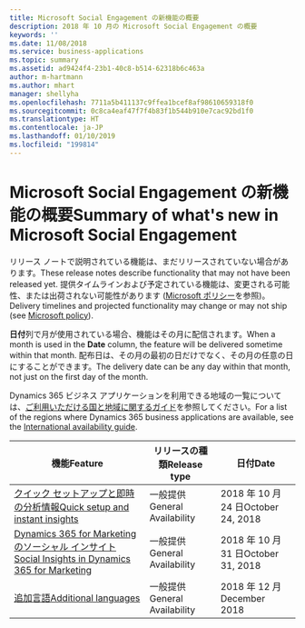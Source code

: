 ```yaml
---
title: Microsoft Social Engagement の新機能の概要
description: 2018 年 10 月の Microsoft Social Engagement の概要
keywords: ''
ms.date: 11/08/2018
ms.service: business-applications
ms.topic: summary
ms.assetid: ad9424f4-23b1-40c8-b514-62318b6c463a
author: m-hartmann
ms.author: mhart
manager: shellyha
ms.openlocfilehash: 7711a5b411137c9ffea1bcef8af98610659318f0
ms.sourcegitcommit: 0c8ca4eaf47f7f4b83f1b544b910e7cac92bd1f0
ms.translationtype: HT
ms.contentlocale: ja-JP
ms.lasthandoff: 01/10/2019
ms.locfileid: "199814"
---
```

#  <a name="summary-of-whats-new-in-microsoft-social-engagement"></a><span data-ttu-id="aa9b0-103">Microsoft Social Engagement の新機能の概要</span><span class="sxs-lookup"><span data-stu-id="aa9b0-103">Summary of what's new in Microsoft Social Engagement</span></span>

<span data-ttu-id="aa9b0-104">リリース ノートで説明されている機能は、まだリリースされていない場合があります。</span><span class="sxs-lookup"><span data-stu-id="aa9b0-104">These release notes describe functionality that may not have been released yet.</span></span> <span data-ttu-id="aa9b0-105">提供タイムラインおよび予定されている機能は、変更される可能性、または出荷されない可能性があります ([Microsoft ポリシー](https://go.microsoft.com/fwlink/p/?linkid=2007332)を参照)。</span><span class="sxs-lookup"><span data-stu-id="aa9b0-105">Delivery timelines and projected functionality may change or may not ship (see [Microsoft policy](https://go.microsoft.com/fwlink/p/?linkid=2007332)).</span></span>

<span data-ttu-id="aa9b0-106">**日付**列で月が使用されている場合、機能はその月に配信されます。</span><span class="sxs-lookup"><span data-stu-id="aa9b0-106">When a month is used in the **Date** column, the feature will be delivered sometime within that month.</span></span> <span data-ttu-id="aa9b0-107">配布日は、その月の最初の日だけでなく、その月の任意の日にすることができます。</span><span class="sxs-lookup"><span data-stu-id="aa9b0-107">The delivery date can be any day within that month, not just on the first day of the month.</span></span>
    
<span data-ttu-id="aa9b0-108">Dynamics 365 ビジネス アプリケーションを利用できる地域の一覧については、[ご利用いただける国と地域に関するガイド](https://aka.ms/dynamics_365_international_availability_deck)を参照してください。</span><span class="sxs-lookup"><span data-stu-id="aa9b0-108">For a list of the regions where Dynamics 365 business applications are available, see the [International availability guide](https://aka.ms/dynamics_365_international_availability_deck).</span></span>

| <span data-ttu-id="aa9b0-109">機能</span><span class="sxs-lookup"><span data-stu-id="aa9b0-109">Feature</span></span>                                                                                     | <span data-ttu-id="aa9b0-110">リリースの種類</span><span class="sxs-lookup"><span data-stu-id="aa9b0-110">Release type</span></span> | <span data-ttu-id="aa9b0-111">日付</span><span class="sxs-lookup"><span data-stu-id="aa9b0-111">Date</span></span> |
|---------------------------------------------------------------------------------------------|--------------|----------------------|
| [<span data-ttu-id="aa9b0-112">クイック セットアップと即時の分析情報</span><span class="sxs-lookup"><span data-stu-id="aa9b0-112">Quick setup and instant insights</span></span>](quick-setup.md)                                        | <span data-ttu-id="aa9b0-113">一般提供</span><span class="sxs-lookup"><span data-stu-id="aa9b0-113">General Availability</span></span>           | <span data-ttu-id="aa9b0-114">2018 年 10 月 24 日</span><span class="sxs-lookup"><span data-stu-id="aa9b0-114">October 24, 2018</span></span>          |
| [<span data-ttu-id="aa9b0-115">Dynamics 365 for Marketing のソーシャル インサイト</span><span class="sxs-lookup"><span data-stu-id="aa9b0-115">Social Insights in Dynamics 365 for Marketing</span></span>](social-insights-dynamics365-marketing.md) | <span data-ttu-id="aa9b0-116">一般提供</span><span class="sxs-lookup"><span data-stu-id="aa9b0-116">General Availability</span></span>           | <span data-ttu-id="aa9b0-117">2018 年 10 月 31 日</span><span class="sxs-lookup"><span data-stu-id="aa9b0-117">October 31, 2018</span></span>          |
| [<span data-ttu-id="aa9b0-118">追加言語</span><span class="sxs-lookup"><span data-stu-id="aa9b0-118">Additional languages</span></span>](additional-languages.md)                                           | <span data-ttu-id="aa9b0-119">一般提供</span><span class="sxs-lookup"><span data-stu-id="aa9b0-119">General Availability</span></span>           | <span data-ttu-id="aa9b0-120">2018 年 12 月</span><span class="sxs-lookup"><span data-stu-id="aa9b0-120">December 2018</span></span>         |
